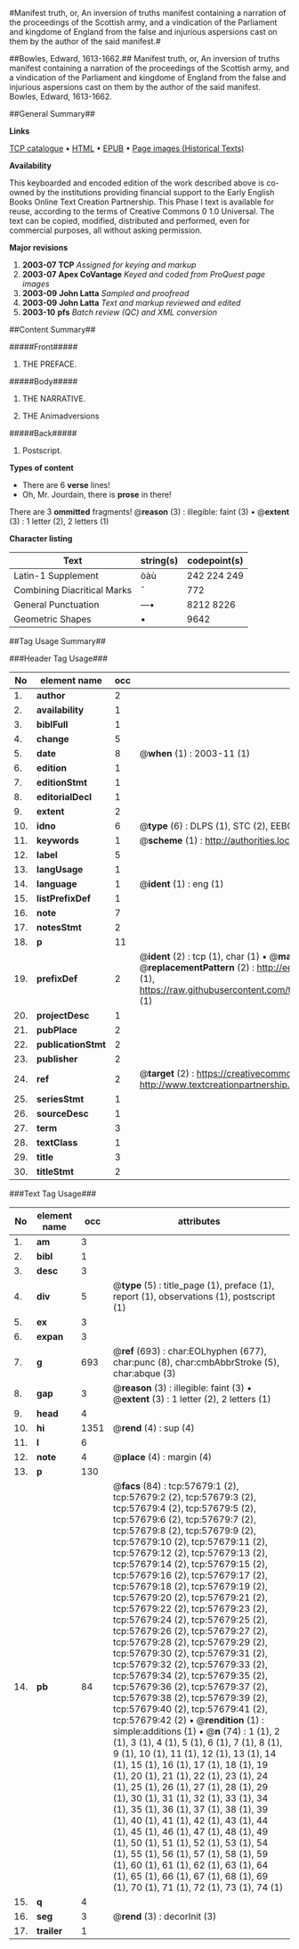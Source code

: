 #Manifest truth, or, An inversion of truths manifest containing a narration of the proceedings of the Scottish army, and a vindication of the Parliament and kingdome of England from the false and injurious aspersions cast on them by the author of the said manifest.#

##Bowles, Edward, 1613-1662.##
Manifest truth, or, An inversion of truths manifest containing a narration of the proceedings of the Scottish army, and a vindication of the Parliament and kingdome of England from the false and injurious aspersions cast on them by the author of the said manifest.
Bowles, Edward, 1613-1662.

##General Summary##

**Links**

[TCP catalogue](http://www.ota.ox.ac.uk/tcp/)  • 
[HTML](http://tei.it.ox.ac.uk/tcp/Texts-HTML/free/A28/A28914.html)  • 
[EPUB](http://tei.it.ox.ac.uk/tcp/Texts-EPUB/free/A28/A28914.epub) • 
[Page images (Historical Texts)](https://data.historicaltexts.jisc.ac.uk/view?pubId=eebo-12258618e&pageId=eebo-12258618e-57679-1)

**Availability**

This keyboarded and encoded edition of the
	       work described above is co-owned by the institutions
	       providing financial support to the Early English Books
	       Online Text Creation Partnership. This Phase I text is
	       available for reuse, according to the terms of Creative
	       Commons 0 1.0 Universal. The text can be copied,
	       modified, distributed and performed, even for
	       commercial purposes, all without asking permission.

**Major revisions**

1. __2003-07__ __TCP__ *Assigned for keying and markup*
1. __2003-07__ __Apex CoVantage__ *Keyed and coded from ProQuest page images*
1. __2003-09__ __John Latta__ *Sampled and proofread*
1. __2003-09__ __John Latta__ *Text and markup reviewed and edited*
1. __2003-10__ __pfs__ *Batch review (QC) and XML conversion*

##Content Summary##

#####Front#####

1. THE PREFACE.

#####Body#####

1. THE NARRATIVE.

1. THE Animadversions

#####Back#####

1. Postscript.

**Types of content**

  * There are 6 **verse** lines!
  * Oh, Mr. Jourdain, there is **prose** in there!

There are 3 **ommitted** fragments! 
 @__reason__ (3) : illegible: faint (3)  •  @__extent__ (3) : 1 letter (2), 2 letters (1)

**Character listing**


|Text|string(s)|codepoint(s)|
|---|---|---|
|Latin-1 Supplement|òàù|242 224 249|
|Combining             Diacritical Marks|̄|772|
|General Punctuation|—•|8212 8226|
|Geometric Shapes|▪|9642|

##Tag Usage Summary##

###Header Tag Usage###

|No|element name|occ|attributes|
|---|---|---|---|
|1.|__author__|2||
|2.|__availability__|1||
|3.|__biblFull__|1||
|4.|__change__|5||
|5.|__date__|8| @__when__ (1) : 2003-11 (1)|
|6.|__edition__|1||
|7.|__editionStmt__|1||
|8.|__editorialDecl__|1||
|9.|__extent__|2||
|10.|__idno__|6| @__type__ (6) : DLPS (1), STC (2), EEBO-CITATION (1), OCLC (1), VID (1)|
|11.|__keywords__|1| @__scheme__ (1) : http://authorities.loc.gov/ (1)|
|12.|__label__|5||
|13.|__langUsage__|1||
|14.|__language__|1| @__ident__ (1) : eng (1)|
|15.|__listPrefixDef__|1||
|16.|__note__|7||
|17.|__notesStmt__|2||
|18.|__p__|11||
|19.|__prefixDef__|2| @__ident__ (2) : tcp (1), char (1)  •  @__matchPattern__ (2) : ([0-9\-]+):([0-9IVX]+) (1), (.+) (1)  •  @__replacementPattern__ (2) : http://eebo.chadwyck.com/downloadtiff?vid=$1&page=$2 (1), https://raw.githubusercontent.com/textcreationpartnership/Texts/master/tcpchars.xml#$1 (1)|
|20.|__projectDesc__|1||
|21.|__pubPlace__|2||
|22.|__publicationStmt__|2||
|23.|__publisher__|2||
|24.|__ref__|2| @__target__ (2) : https://creativecommons.org/publicdomain/zero/1.0/ (1), http://www.textcreationpartnership.org/docs/. (1)|
|25.|__seriesStmt__|1||
|26.|__sourceDesc__|1||
|27.|__term__|3||
|28.|__textClass__|1||
|29.|__title__|3||
|30.|__titleStmt__|2||


###Text Tag Usage###

|No|element name|occ|attributes|
|---|---|---|---|
|1.|__am__|3||
|2.|__bibl__|1||
|3.|__desc__|3||
|4.|__div__|5| @__type__ (5) : title_page (1), preface (1), report (1), observations (1), postscript (1)|
|5.|__ex__|3||
|6.|__expan__|3||
|7.|__g__|693| @__ref__ (693) : char:EOLhyphen (677), char:punc (8), char:cmbAbbrStroke (5), char:abque (3)|
|8.|__gap__|3| @__reason__ (3) : illegible: faint (3)  •  @__extent__ (3) : 1 letter (2), 2 letters (1)|
|9.|__head__|4||
|10.|__hi__|1351| @__rend__ (4) : sup (4)|
|11.|__l__|6||
|12.|__note__|4| @__place__ (4) : margin (4)|
|13.|__p__|130||
|14.|__pb__|84| @__facs__ (84) : tcp:57679:1 (2), tcp:57679:2 (2), tcp:57679:3 (2), tcp:57679:4 (2), tcp:57679:5 (2), tcp:57679:6 (2), tcp:57679:7 (2), tcp:57679:8 (2), tcp:57679:9 (2), tcp:57679:10 (2), tcp:57679:11 (2), tcp:57679:12 (2), tcp:57679:13 (2), tcp:57679:14 (2), tcp:57679:15 (2), tcp:57679:16 (2), tcp:57679:17 (2), tcp:57679:18 (2), tcp:57679:19 (2), tcp:57679:20 (2), tcp:57679:21 (2), tcp:57679:22 (2), tcp:57679:23 (2), tcp:57679:24 (2), tcp:57679:25 (2), tcp:57679:26 (2), tcp:57679:27 (2), tcp:57679:28 (2), tcp:57679:29 (2), tcp:57679:30 (2), tcp:57679:31 (2), tcp:57679:32 (2), tcp:57679:33 (2), tcp:57679:34 (2), tcp:57679:35 (2), tcp:57679:36 (2), tcp:57679:37 (2), tcp:57679:38 (2), tcp:57679:39 (2), tcp:57679:40 (2), tcp:57679:41 (2), tcp:57679:42 (2)  •  @__rendition__ (1) : simple:additions (1)  •  @__n__ (74) : 1 (1), 2 (1), 3 (1), 4 (1), 5 (1), 6 (1), 7 (1), 8 (1), 9 (1), 10 (1), 11 (1), 12 (1), 13 (1), 14 (1), 15 (1), 16 (1), 17 (1), 18 (1), 19 (1), 20 (1), 21 (1), 22 (1), 23 (1), 24 (1), 25 (1), 26 (1), 27 (1), 28 (1), 29 (1), 30 (1), 31 (1), 32 (1), 33 (1), 34 (1), 35 (1), 36 (1), 37 (1), 38 (1), 39 (1), 40 (1), 41 (1), 42 (1), 43 (1), 44 (1), 45 (1), 46 (1), 47 (1), 48 (1), 49 (1), 50 (1), 51 (1), 52 (1), 53 (1), 54 (1), 55 (1), 56 (1), 57 (1), 58 (1), 59 (1), 60 (1), 61 (1), 62 (1), 63 (1), 64 (1), 65 (1), 66 (1), 67 (1), 68 (1), 69 (1), 70 (1), 71 (1), 72 (1), 73 (1), 74 (1)|
|15.|__q__|4||
|16.|__seg__|3| @__rend__ (3) : decorInit (3)|
|17.|__trailer__|1||
